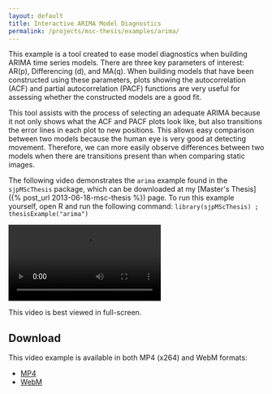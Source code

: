 ```yaml
---
layout: default
title: Interactive ARIMA Model Diagnostics
permalink: /projects/msc-thesis/examples/arima/
---
```


This example is a tool created to ease model diagnostics when building ARIMA
time series models. There are three key parameters of interest: AR(p),
Differencing (d), and MA(q). When building models that have been constructed
using these parameters, plots showing the autocorrelation (ACF) and partial
autocorrelation (PACF) functions are very useful for assessing whether the
constructed models are a good fit.

This tool assists with the process of selecting an adequate ARIMA because it
not only shows what the ACF and PACF plots look like, but also transitions the
error lines in each plot to new positions. This allows easy comparison between
two models because the human eye is very good at detecting movement. Therefore,
we can more easily observe differences between two models when there are
transitions present than when comparing static images.

The following video demonstrates the `arima` example found in the
`sjpMScThesis` package, which can be downloaded at my [Master's Thesis]({% post_url 2013-06-18-msc-thesis %}) page.
To run this example yourself, open R and run the following
command: `library(sjpMScThesis) ; thesisExample("arima")`

<video controls class="span-90pc">
  <source src="/projects/msc-thesis/examples/arima/arima.mp4" type="video/mp4; codecs=avc1.64001E">
  <source src="/projects/msc-thesis/examples/arima/arima.webm" type="video/webm; codecs=vp8">
  <source src="/projects/msc-thesis/examples/arima/arima-iphone.mp4" type="video/mp4; codecs=avc1.42E01E">
</video>

This video is best viewed in full-screen.

## Download

This video example is available in both MP4 (x264) and WebM formats:

* [MP4](/projects/msc-thesis/arima/arima.mp4)
* [WebM](/projects/msc-thesis/arima/arima.webm)

<script type="text/javascript" src="/scripts/video-detect.min.js"></script>
